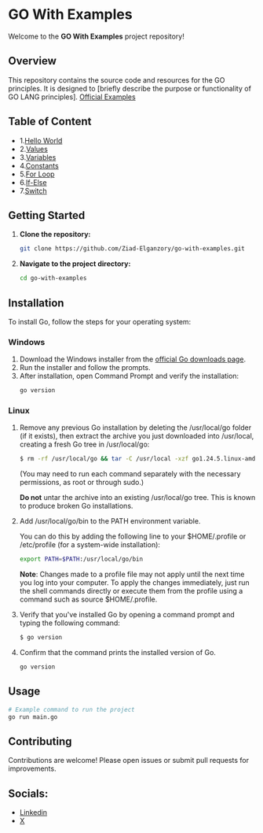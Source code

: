 # GO With Examples

Welcome to the **GO With Examples** project repository!

## Overview

This repository contains the source code and resources for the GO principles. It is designed to [briefly describe the purpose or functionality of GO LANG principles]. [Official Examples](https://gobyexample.com/)

## Table of Content

- 1.[Hello World](https://github.com/Ziad-Elganzory/go-with-examples/blob/main/1.Hello%20World/hello_world.go)
- 2.[Values](https://github.com/Ziad-Elganzory/go-with-examples/blob/main/2.Values/values.go)
- 3.[Variables](https://github.com/Ziad-Elganzory/go-with-examples/blob/main/3.Variables/variables.go)
- 4.[Constants](https://github.com/Ziad-Elganzory/go-with-examples/blob/main/4.Constants/constants.go)
- 5.[For Loop](https://github.com/Ziad-Elganzory/go-with-examples/blob/main/5.For%20Loop/for.go)
- 6.[If-Else](https://github.com/Ziad-Elganzory/go-with-examples/blob/main/6.If-Else/if-else.go)
- 7.[Switch](https://github.com/Ziad-Elganzory/go-with-examples/blob/main/7.Switch/switch.go)

## Getting Started

1. **Clone the repository:**
    ```bash
    git clone https://github.com/Ziad-Elganzory/go-with-examples.git
    ```
2. **Navigate to the project directory:**
    ```bash
    cd go-with-examples
    ```

## Installation

To install Go, follow the steps for your operating system:

### Windows

1. Download the Windows installer from the [official Go downloads page](https://go.dev/dl/).
2. Run the installer and follow the prompts.
3. After installation, open Command Prompt and verify the installation:
    ```bash
    go version
    ```

### Linux

1. Remove any previous Go installation by deleting the /usr/local/go folder (if it exists), then extract the archive you just downloaded into /usr/local, creating a fresh Go tree in /usr/local/go:
    ```bash
    $ rm -rf /usr/local/go && tar -C /usr/local -xzf go1.24.5.linux-amd64.tar.gz
    ```
    (You may need to run each command separately with the necessary permissions, as root or through sudo.)

    **Do not** untar the archive into an existing /usr/local/go tree. This is known to produce broken Go installations.

2. Add /usr/local/go/bin to the PATH environment variable.

    You can do this by adding the following line to your $HOME/.profile or /etc/profile (for a system-wide installation):
    ```bash
    export PATH=$PATH:/usr/local/go/bin
    ```
    **Note**: Changes made to a profile file may not apply until the next time you log into your computer. To apply the changes immediately, just run the shell commands directly or execute them from the profile using a command such as source $HOME/.profile.

3. Verify that you've installed Go by opening a command prompt and typing the following command:

    ```bash
    $ go version
    ```
4. Confirm that the command prints the installed version of Go.

    ```bash
    go version
    ```

## Usage

```bash
# Example command to run the project
go run main.go
```

## Contributing

Contributions are welcome! Please open issues or submit pull requests for improvements.

## Socials:
- [Linkedin]()
- [X](https://www.linkedin.com/in/ziadmohamed770/)